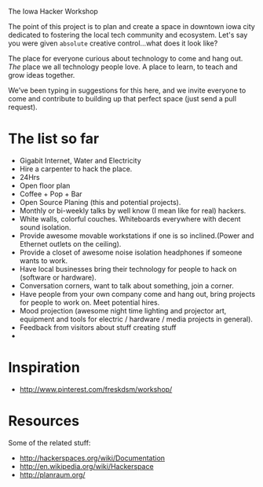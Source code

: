 The Iowa Hacker Workshop

The point of this project is to plan and create a space in downtown iowa city dedicated to fostering the local tech community and ecosystem.  Let's say you were given `absolute` creative control...what does it look like?


The place for everyone curious about technology to come and hang out.  _The_ place we all technology people love.  A place to learn, to teach and grow ideas together.

We’ve been typing in suggestions for this here, and we invite everyone to come and contribute to building up that perfect space (just send a pull request).  



# The list so far
- Gigabit Internet, Water and Electricity
- Hire a carpenter to hack the place.
- 24Hrs
- Open floor plan
- Coffee + Pop + Bar
- Open Source Planing (this and potential projects).
- Monthly or bi-weekly talks by well know (I mean like for real) hackers.
- White walls, colorful couches. Whiteboards everywhere with decent sound isolation.
- Provide awesome movable workstations if one is so inclined.(Power and Ethernet outlets on the ceiling).
- Provide a closet of awesome noise isolation headphones if someone wants to work.
- Have local businesses bring their technology for people to hack on (software or hardware).
- Conversation corners, want to talk about something, join a corner.
- Have people from your own company come and hang out, bring projects for people to work on.  Meet potential hires.
- Mood projection (awesome night time lighting and projector art, equipment and tools for electric / hardware / media  projects in general).
- Feedback from visitors about stuff creating stuff
- 
# Inspiration
- http://www.pinterest.com/freskdsm/workshop/

# Resources
Some of the related stuff:

- http://hackerspaces.org/wiki/Documentation
- http://en.wikipedia.org/wiki/Hackerspace
- http://planraum.org/
